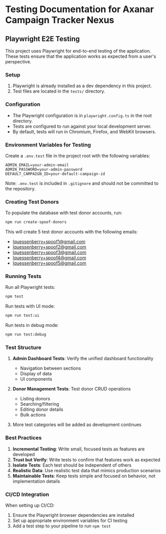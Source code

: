 # Testing Documentation for Axanar Campaign Tracker Nexus

## Playwright E2E Testing

This project uses Playwright for end-to-end testing of the application. These tests ensure that the application works as expected from a user's perspective.

### Setup

1. Playwright is already installed as a dev dependency in this project.
2. Test files are located in the `tests/` directory.

### Configuration

- The Playwright configuration is in `playwright.config.ts` in the root directory.
- Tests are configured to run against your local development server.
- By default, tests will run in Chromium, Firefox, and WebKit browsers.

### Environment Variables for Testing

Create a `.env.test` file in the project root with the following variables:

```
ADMIN_EMAIL=your-admin-email
ADMIN_PASSWORD=your-admin-password
DEFAULT_CAMPAIGN_ID=your-default-campaign-id
```

Note: `.env.test` is included in `.gitignore` and should not be committed to the repository.

### Creating Test Donors

To populate the database with test donor accounts, run:

```bash
npm run create-spoof-donors
```

This will create 5 test donor accounts with the following emails:
- lquessenberry+spoof1@gmail.com
- lquessenberry+spoof2@gmail.com
- lquessenberry+spoof3@gmail.com
- lquessenberry+spoof4@gmail.com
- lquessenberry+spoof5@gmail.com

### Running Tests

Run all Playwright tests:

```bash
npm test
```

Run tests with UI mode:

```bash
npm run test:ui
```

Run tests in debug mode:

```bash
npm run test:debug
```

### Test Structure

1. **Admin Dashboard Tests**: Verify the unified dashboard functionality
   - Navigation between sections
   - Display of data
   - UI components

2. **Donor Management Tests**: Test donor CRUD operations
   - Listing donors
   - Searching/filtering
   - Editing donor details
   - Bulk actions

3. More test categories will be added as development continues

### Best Practices

1. **Incremental Testing**: Write small, focused tests as features are developed
2. **Trust but Verify**: Write tests to confirm that features work as expected
3. **Isolate Tests**: Each test should be independent of others
4. **Realistic Data**: Use realistic test data that mimics production scenarios
5. **Maintainable Tests**: Keep tests simple and focused on behavior, not implementation details

### CI/CD Integration 

When setting up CI/CD:
1. Ensure the Playwright browser dependencies are installed
2. Set up appropriate environment variables for CI testing
3. Add a test step to your pipeline to run `npm test`
